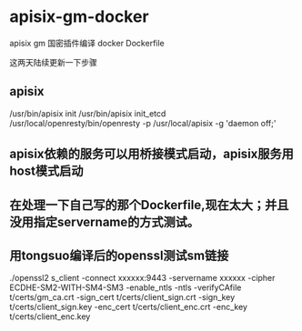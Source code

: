 # apisix-gm-docker
apisix gm 国密插件编译 docker Dockerfile

这两天陆续更新一下步骤


## apisix
/usr/bin/apisix init
/usr/bin/apisix init_etcd
/usr/local/openresty/bin/openresty -p /usr/local/apisix -g 'daemon off;'


## apisix依赖的服务可以用桥接模式启动，apisix服务用host模式启动

## 在处理一下自己写的那个Dockerfile,现在太大；并且没用指定servername的方式测试。

## 用tongsuo编译后的openssl测试sm链接
./openssl2 s_client -connect xxxxxx:9443 -servername xxxxxx -cipher ECDHE-SM2-WITH-SM4-SM3 -enable_ntls -ntls -verifyCAfile t/certs/gm_ca.crt -sign_cert t/certs/client_sign.crt -sign_key t/certs/client_sign.key -enc_cert t/certs/client_enc.crt -enc_key t/certs/client_enc.key

